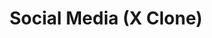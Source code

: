 ---
title: Social Media (X Clone)
description: X Clone is a project that aims to replicate the functionality of a popular social media platform. It is built using Remix, Nest.js, and SQLite. Deployed using Docker.
href: https://kbdfans-clone.vercel.app/
---